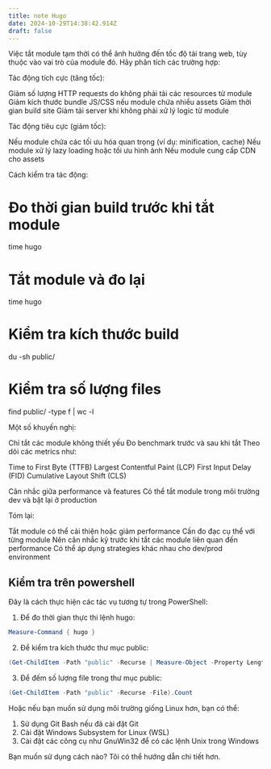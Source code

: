 ```yaml
---
title: note Hugo 
date: 2024-10-29T14:38:42.914Z
draft: false
---
```

Việc tắt module tạm thời có thể ảnh hưởng đến tốc độ tải trang web, tùy thuộc vào vai trò của module đó. Hãy phân tích các trường hợp:

Tác động tích cực (tăng tốc):


Giảm số lượng HTTP requests do không phải tải các resources từ module
Giảm kích thước bundle JS/CSS nếu module chứa nhiều assets
Giảm thời gian build site
Giảm tải server khi không phải xử lý logic từ module


Tác động tiêu cực (giảm tốc):


Nếu module chứa các tối ưu hóa quan trọng (ví dụ: minification, cache)
Nếu module xử lý lazy loading hoặc tối ưu hình ảnh
Nếu module cung cấp CDN cho assets


Cách kiểm tra tác động:

# Đo thời gian build trước khi tắt module
time hugo

# Tắt module và đo lại
time hugo

# Kiểm tra kích thước build
du -sh public/

# Kiểm tra số lượng files
find public/ -type f | wc -l

Một số khuyến nghị:


Chỉ tắt các module không thiết yếu
Đo benchmark trước và sau khi tắt
Theo dõi các metrics như:

Time to First Byte (TTFB)
Largest Contentful Paint (LCP)
First Input Delay (FID)
Cumulative Layout Shift (CLS)


Cân nhắc giữa performance và features
Có thể tắt module trong môi trường dev và bật lại ở production


Tóm lại:

Tắt module có thể cải thiện hoặc giảm performance
Cần đo đạc cụ thể với từng module
Nên cân nhắc kỹ trước khi tắt các module liên quan đến performance
Có thể áp dụng strategies khác nhau cho dev/prod environment

## Kiểm tra trên powershell
Đây là cách thực hiện các tác vụ tương tự trong PowerShell:

1. Để đo thời gian thực thi lệnh hugo:
```powershell
Measure-Command { hugo }
```

2. Để kiểm tra kích thước thư mục public:
```powershell
(Get-ChildItem -Path "public" -Recurse | Measure-Object -Property Length -Sum).Sum / 1MB
```

3. Để đếm số lượng file trong thư mục public:
```powershell
(Get-ChildItem -Path "public" -Recurse -File).Count
```

Hoặc nếu bạn muốn sử dụng môi trường giống Linux hơn, bạn có thể:

1. Sử dụng Git Bash nếu đã cài đặt Git
2. Cài đặt Windows Subsystem for Linux (WSL)
3. Cài đặt các công cụ như GnuWin32 để có các lệnh Unix trong Windows

Bạn muốn sử dụng cách nào? Tôi có thể hướng dẫn chi tiết hơn.